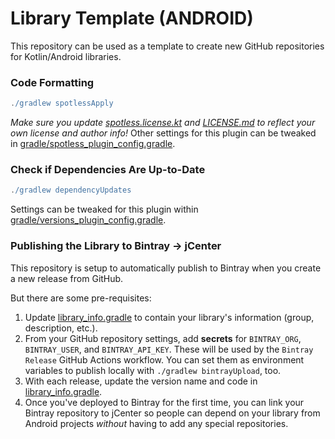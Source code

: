# Library Template (ANDROID)

This repository can be used as a template to create new GitHub repositories for Kotlin/Android libraries.

### Code Formatting

```gradle
./gradlew spotlessApply
```

*Make sure you update [spotless.license.kt](spotless.license.kt) and [LICENSE.md](LICENSE.md) to reflect your own license and author info!* Other settings for this plugin can be tweaked in [gradle/spotless_plugin_config.gradle](gradle/spotless_plugin_config.gradle).

### Check if Dependencies Are Up-to-Date

```gradle
./gradlew dependencyUpdates
```

Settings can be tweaked for this plugin within [gradle/versions_plugin_config.gradle](gradle/versions_plugin_config.gradle).

### Publishing the Library to Bintray -> jCenter

This repository is setup to automatically publish to Bintray when you create a new release from
GitHub.

But there are some pre-requisites:

1. Update [library_info.gradle](library_info.gradle) to contain your library's information (group, description, etc.).
2. From your GitHub repository settings, add **secrets** for `BINTRAY_ORG`, `BINTRAY_USER`, and `BINTRAY_API_KEY`. 
These will be used by the `Bintray Release` GitHub Actions workflow. You can set them as environment variables
to publish locally with `./gradlew bintrayUpload`, too.
3. With each release, update the version name and code in [library_info.gradle](library_info.gradle#L6-L8).
4. Once you've deployed to Bintray for the first time, you can link your Bintray repository to jCenter so 
people can depend on your library from Android projects _without_ having to add any special repositories.
